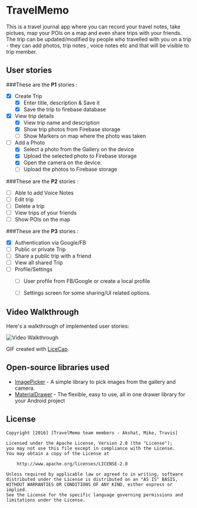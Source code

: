 # TravelMemo

This is a travel journal app where you can record your travel notes, take pictues, map your POIs on a map and even share
trips with your friends. The trip can be updated/modified by people who travelled with you on a trip - they can add photos,
trip notes , voice notes etc and that will be visible to trip member.



## User stories
 
 ###These are the **P1** stories :
 
 * [X] Create Trip 
    * [X] Enter title, description & Save it
    * [X] Save the trip to firebase database
 * [X] View trip details
    * [X] View trip name and description
    * [X] Show trip photos from Firebase storage
    * [ ] Show Markers on map where the photo was taken
 * [ ] Add a Photo
    * [X] Select a photo from the Gallery on the device
    * [X] Upload the selected photo to Firebase storage
    * [X] Open the camera on the device.
    * [ ] Upload the photos to Firebase storage
     
 ###These are the **P2** stories :
 
 * [ ] Able to add Voice Notes
 * [ ] Edit trip
 * [ ] Delete a trip
 * [ ] View trips of your friends
 * [ ] Show POIs on the map
     
 ###These are the **P3** stories :
 
 * [X] Authentication via Google/FB
 * [ ] Public or private Trip
 * [ ] Share a public trip with a friend
 * [ ] View all shared Trip
 * [ ] Profile/Settings
   * [ ] User profile from FB/Google or create a local profile
   * [ ] Settings screen for some sharing/UI related options.



## Video Walkthrough

Here's a walkthrough of implemented user stories:

<img src='http://i.imgur.com/HkloSD6.gif' title='Video Walkthrough' width='' alt='Video Walkthrough' />

GIF created with [LiceCap](http://www.cockos.com/licecap/).


 ## Open-source libraries used

- [ImagePicker](http://www.materialup.com/posts/imagepicker) - A simple library to pick images from the gallery and camera.
- [MaterialDrawer](https://github.com/mikepenz/MaterialDrawer) - The flexible, easy to use, all in one drawer library for your Android project

## License

    Copyright [2016] [TravelMemo team members - Akshat, Mike, Travis]

    Licensed under the Apache License, Version 2.0 (the "License");
    you may not use this file except in compliance with the License.
    You may obtain a copy of the License at

        http://www.apache.org/licenses/LICENSE-2.0

    Unless required by applicable law or agreed to in writing, software
    distributed under the License is distributed on an "AS IS" BASIS,
    WITHOUT WARRANTIES OR CONDITIONS OF ANY KIND, either express or implied.
    See the License for the specific language governing permissions and
    limitations under the License.